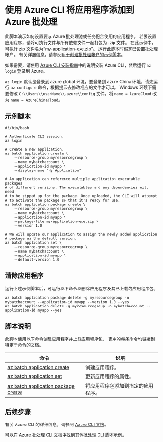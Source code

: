 <properties
    pageTitle="Azure CLI 脚本示例 - 在批处理中添加应用程序 | Azure"
    description="Azure CLI 脚本示例 - 在批处理中添加应用程序"
    services="batch"
    documentationcenter=""
    author="annatisch"
    manager="daryls"
    editor="tysonn" />
<tags
    ms.assetid=""
    ms.service="batch"
    ms.devlang="azurecli"
    ms.topic="article"
    ms.tgt_pltfrm="multiple"
    ms.workload="na"
    ms.date="03/20/2017"
    wacn.date="05/15/2017"
    ms.author="antisch"
    ms.translationtype="Human Translation"
    ms.sourcegitcommit="457fc748a9a2d66d7a2906b988e127b09ee11e18"
    ms.openlocfilehash="09bec453bfe064e3f13e15ce5b15816ee4c49821"
    ms.contentlocale="zh-cn"
    ms.lasthandoff="05/05/2017" />

# <a name="adding-applications-to-azure-batch-with-azure-cli"></a>使用 Azure CLI 将应用程序添加到 Azure 批处理

此脚本演示如何设置要与 Azure 批处理池或任务配合使用的应用程序。 若要设置应用程序，请将可执行文件与所有依赖文件一起打包为 .zip 文件。 在此示例中，可执行 zip 文件名为“my-application-exe.zip”。
运行此脚本时假定已设置批处理帐户。 有关详细信息，请参阅[用于创建批处理帐户的示例脚本](/documentation/articles/batch-cli-sample-create-account/)。

如果需要，请使用 [Azure CLI 安装指南](https://docs.microsoft.com/zh-cn/cli/azure/install-azure-cli)中的说明安装 Azure CLI，然后运行 `az login` 登录到 Azure。

`az login` 默认是登录到 azure global 环境，要登录到 azure China 环境，请先运行 `az configure` 命令，根据提示去修改相应的文件才可以。 Windows 环境下需要修改 `C:\\Users\\userName\\.azure\\config` 文件，将 `name = AzureCloud` 改为 `name = AzureChinaCloud`。

## <a name="sample-script"></a>示例脚本

    #!/bin/bash

    # Authenticate CLI session.
    az login

    # Create a new application.
    az batch application create \
        --resource-group myresourcegroup \
        --name mybatchaccount \
        --application-id myapp \
        --display-name "My Application"

    # An application can reference multiple application executable packages
    # of different versions. The executables and any dependencies will need
    # to be zipped up for the package. Once uploaded, the CLI will attempt
    # to activate the package so that it's ready for use.
    az batch application package create \
        --resource-group myresourcegroup \
        --name mybatchaccount \
        --application-id myapp \
        --package-file my-application-exe.zip \
        --version 1.0

    # We will update our application to assign the newly added application
    # package as the default version.
    az batch application set \
        --resource-group myresourcegroup \
        --name mybatchaccount \
        --application-id myapp \
        --default-version 1.0

## <a name="clean-up-application"></a>清除应用程序

运行上述示例脚本后，可运行以下命令以删除应用程序及其已上载的应用程序包。

    az batch application package delete -g myresourcegroup -n mybatchaccount --application-id myapp --version 1.0 --yes
    az batch application delete -g myresourcegroup -n mybatchaccount --application-id myapp --yes

## <a name="script-explanation"></a>脚本说明

此脚本使用以下命令创建应用程序并上载应用程序包。
表中的每条命令均链接到特定于命令的文档。

| 命令 | 说明 |
|---|---|
| [az batch application create](https://docs.microsoft.com/zh-cn/cli/azure/batch/application#create) | 创建应用程序。  |
| [az batch application set](https://docs.microsoft.com/zh-cn/cli/azure/batch/application#set) | 更新应用程序的属性。  |
| [az batch application package create](https://docs.microsoft.com/zh-cn/cli/azure/batch/application/package#create) | 将应用程序包添加到指定的应用程序。  |

## <a name="next-steps"></a>后续步骤

有关 Azure CLI 的详细信息，请参阅 [Azure CLI 文档](https://docs.microsoft.com/zh-cn/cli/azure/overview)。

可以在 [Azure 批处理 CLI 文档](/documentation/articles/batch-cli-samples/)中找到其他批处理 CLI 脚本示例。

